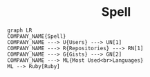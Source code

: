 <h1 align="center">Spell</h1>

```mermaid
graph LR
COMPANY_NAME{Spell}
COMPANY_NAME ---> U{Users} ---> UN[1]
COMPANY_NAME ---> R{Repositories} ---> RN[1]
COMPANY_NAME ---> G{Gists} ---> GN[2]
COMPANY_NAME ---> ML{Most Used<br>Languages}
ML --> Ruby[Ruby]
```
